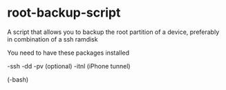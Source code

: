 # root-backup-script
A script that allows you to backup the root partition of a device, preferably in combination of a ssh ramdisk

You need to have these packages installed

-ssh
-dd
-pv (optional)
-itnl (iPhone tunnel)

(-bash)

